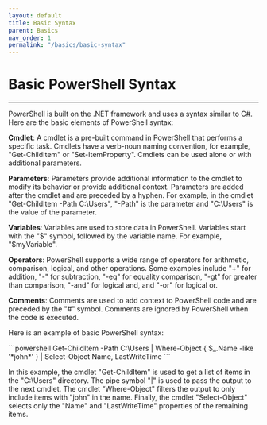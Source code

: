 ```yaml
---
layout: default
title: Basic Syntax
parent: Basics
nav_order: 1
permalink: "/basics/basic-syntax"
---
```


# Basic PowerShell Syntax

---

PowerShell is built on the .NET framework and uses a syntax similar to C#. Here are the basic elements of PowerShell syntax:

**Cmdlet**: A cmdlet is a pre-built command in PowerShell that performs a specific task. Cmdlets have a verb-noun naming convention, for example, "Get-ChildItem" or "Set-ItemProperty". Cmdlets can be used alone or with additional parameters.

**Parameters**: Parameters provide additional information to the cmdlet to modify its behavior or provide additional context. Parameters are added after the cmdlet and are preceded by a hyphen. For example, in the cmdlet "Get-ChildItem -Path C:\Users", "-Path" is the parameter and "C:\Users" is the value of the parameter.

**Variables**: Variables are used to store data in PowerShell. Variables start with the "$" symbol, followed by the variable name. For example, "$myVariable".

**Operators**: PowerShell supports a wide range of operators for arithmetic, comparison, logical, and other operations. Some examples include "+" for addition, "-" for subtraction, "-eq" for equality comparison, "-gt" for greater than comparison, "-and" for logical and, and "-or" for logical or.

**Comments**: Comments are used to add context to PowerShell code and are preceded by the "#" symbol. Comments are ignored by PowerShell when the code is executed.

Here is an example of basic PowerShell syntax:

<div class="code-example" markdown="1">
```powershell
Get-ChildItem -Path C:\Users | Where-Object { $_.Name -like '*john*' } | Select-Object Name, LastWriteTime
```
</div>

In this example, the cmdlet "Get-ChildItem" is used to get a list of items in the "C:\Users" directory. The pipe symbol "|" is used to pass the output to the next cmdlet. The cmdlet "Where-Object" filters the output to only include items with "john" in the name. Finally, the cmdlet "Select-Object" selects only the "Name" and "LastWriteTime" properties of the remaining items.




